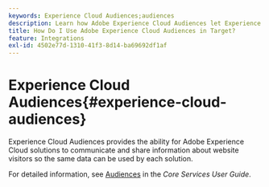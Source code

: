 ```yaml
---
keywords: Experience Cloud Audiences;audiences
description: Learn how Adobe Experience Cloud Audiences let Experience Cloud solutions communicate and share information about website visitors with other Adobe solutions.
title: How Do I Use Adobe Experience Cloud Audiences in Target?
feature: Integrations
exl-id: 4502e77d-1310-41f3-8d14-ba69692df1af
---
```

# Experience Cloud Audiences{#experience-cloud-audiences}

Experience Cloud Audiences provides the ability for Adobe Experience Cloud solutions to communicate and share information about website visitors so the same data can be used by each solution.

For detailed information, see [Audiences](https://experienceleague.adobe.com/docs/core-services/interface/audiences/audience-library.html) in the *Core Services User Guide*.
